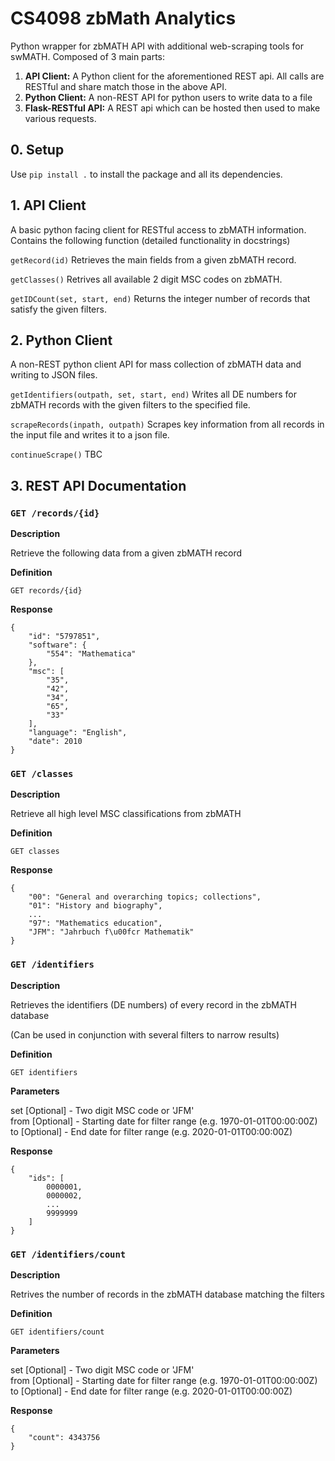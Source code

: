 # CS4098 zbMath Analytics

Python wrapper for zbMATH API with additional web-scraping tools for swMATH. Composed of 3 main parts:

1. **API Client:** A Python client for the aforementioned REST api. All calls are RESTful and share match those in the above API.
2. **Python Client:** A non-REST API for python users to write data to a file
3. **Flask-RESTful API:** A REST api which can be hosted then used to make various requests.

## 0. Setup

Use `pip install .` to install the package and all its dependencies.

## 1. API Client

A basic python facing client for RESTful access to zbMATH information. Contains the following function (detailed functionality in docstrings)

`getRecord(id)`
Retrieves the main fields from a given zbMATH record.

`getClasses()`
Retrives all available 2 digit MSC codes on zbMATH.

`getIDCount(set, start, end)`
Returns the integer number of records that satisfy the given filters.

## 2. Python Client
A non-REST python client API for mass collection of zbMATH data and writing to JSON files.

`getIdentifiers(outpath, set, start, end)`
Writes all DE numbers for zbMATH records with the given filters to the specified file.

`scrapeRecords(inpath, outpath)`
Scrapes key information from all records in the input file and writes it to a json file.

`continueScrape()`
TBC

## 3. REST API Documentation

### `GET /records/{id}`

**Description**

Retrieve the following data from a given zbMATH record

**Definition**

`GET records/{id}`

**Response**
```
{
    "id": "5797851",
    "software": {
        "554": "Mathematica"
    },
    "msc": [
        "35",
        "42",
        "34",
        "65",
        "33"
    ],
    "language": "English",
    "date": 2010
}
```

### `GET /classes`

**Description**

Retrieve all high level MSC classifications from zbMATH

**Definition**

`GET classes`

**Response**
```
{
    "00": "General and overarching topics; collections",
    "01": "History and biography",
    ...
    "97": "Mathematics education",
    "JFM": "Jahrbuch f\u00fcr Mathematik"
}
```

### `GET /identifiers`

**Description**

Retrieves the identifiers (DE numbers) of every record in the zbMATH database

(Can be used in conjunction with several filters to narrow results)

**Definition**

`GET identifiers`

**Parameters**

set \[Optional\] - Two digit MSC code or 'JFM'  
from \[Optional\] - Starting date for filter range (e.g. 1970-01-01T00:00:00Z)  
to \[Optional\] - End date for filter range (e.g. 2020-01-01T00:00:00Z)  

**Response**
```
{
    "ids": [
        0000001,
        0000002,
        ...
        9999999
    ]
}
```

### `GET /identifiers/count`

**Description**

Retrives the number of records in the zbMATH database matching the filters

**Definition**

`GET identifiers/count`

**Parameters**

set \[Optional\] - Two digit MSC code or 'JFM'  
from \[Optional\] - Starting date for filter range (e.g. 1970-01-01T00:00:00Z)  
to \[Optional\] - End date for filter range (e.g. 2020-01-01T00:00:00Z)  

**Response**
```
{
    "count": 4343756
}
```

